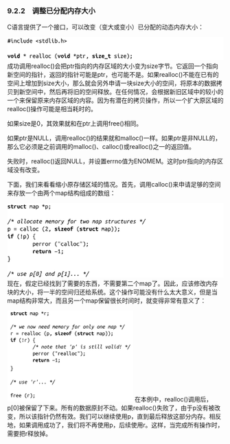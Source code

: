 ### 9.2.2　调整已分配内存大小

C语言提供了一个接口，可以改变（变大或变小）已分配的动态内存大小：



![411.png](../images/411.png)
成功调用realloc()会把ptr指向的内存区域的大小变为size字节。它返回一个指向新空间的指针，返回的指针可能是ptr，也可能不是。如果realloc()不能在已有的空间上增加到size大小，那么就会另外申请一块size大小的空间，将原本的数据拷贝到新空间中，然后再将旧的空间释放。在任何情况，会根据新旧区域中的较小的一个来保留原来内存区域的内容。因为有潜在的拷贝操作，所以一个扩大原区域的realloc()操作可能是相当耗时的。

如果size是0，其效果就和在ptr上调用free()相同。

如果ptr是NULL，调用realloc()的结果就和malloc()一样。如果ptr是非NULL的，那么它必须是之前调用的malloc()、calloc()或realloc()之一的返回值。

失败时，realloc()返回NULL，并设置errno值为ENOMEM。这时ptr指向的内存区域没有改变。

下面，我们来看看缩小原存储区域的情况。首先，调用calloc()来申请足够的空间来存放一个由两个map结构组成的数组：



![412.png](../images/412.png)
现在，假定已经找到了需要的东西，不需要第二个map了。因此，应该修改内存块的大小，将一半的空间归还给系统。这个操作可能没有什么太大意义，但是当map结构非常大，而且另一个map保留很长时间时，就变得非常有意义了：



![413.png](../images/413.png)
在本例中，realloc()调用后，p[0]被保留了下来。所有的数据原封不动。如果realloc()失败了，由于p没有被改变，所以该指针仍然有效。我们可以继续使用p，直到最后释放这部分内存。相反地，如果调用成功了，我们将不再使用p，后续使用r。这样，当完成所有操作时，需要把r释放掉。

